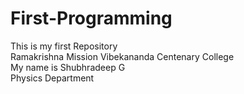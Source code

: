 # First-Programming
This is my first Repository
<br>
Ramakrishna Mission Vibekananda Centenary College
<br>
My name is Shubhradeep G
<br>
Physics Department
